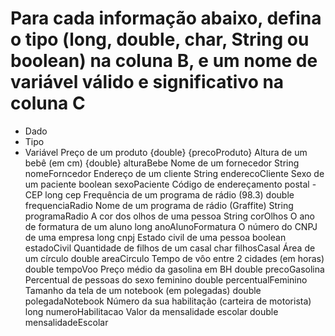 # Para cada informação abaixo, defina o tipo (long, double, char, String ou boolean) na coluna B, e um nome de variável válido e significativo na coluna C
- Dado
- Tipo
- Variável
Preço de um produto	{double}	{precoProduto}
Altura de um bebê (em cm)	{double}	alturaBebe
Nome de um fornecedor	String	nomeForncedor
Endereço de um cliente	String	enderecoCliente
Sexo de um paciente	boolean	sexoPaciente
Código de endereçamento postal - CEP	long	cep
Frequência de um programa de rádio (98.3)	double	frequenciaRadio
Nome de um programa de rádio (Graffite)	String	programaRadio
A cor dos olhos de uma pessoa	String	corOlhos
O ano de formatura de um aluno	long	anoAlunoFormatura
O número do CNPJ de uma empresa	long	cnpj
Estado civil de uma pessoa	boolean	estadoCivil
Quantidade de filhos de um casal	char	filhosCasal
Área de um círculo	double	areaCirculo
Tempo de vôo entre 2 cidades (em horas)	double	tempoVoo
Preço médio da gasolina em BH	double	precoGasolina
Percentual de pessoas do sexo feminino	double	percentualFeminino
Tamanho da tela de um notebook (em polegadas)	double	polegadaNotebook
Número da sua habilitação (carteira de motorista)	long	numeroHabilitacao
Valor da mensalidade escolar	double	mensalidadeEscolar
